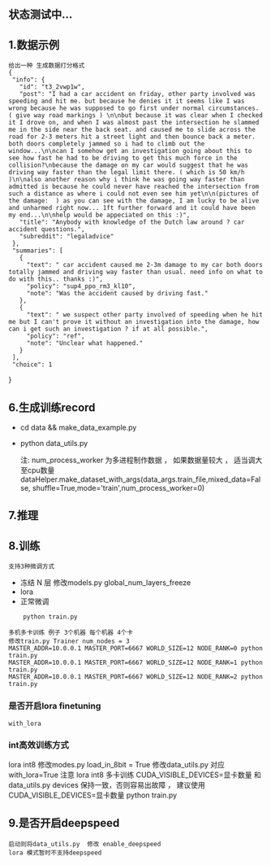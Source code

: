 ## 状态测试中...


## 1.数据示例
    给出一种 生成数据打分格式
    {
     "info": {
       "id": "t3_2vwp1w",
       "post": "I had a car accident on friday, other party involved was speeding and hit me. but because he denies it it seems like I was wrong because he was supposed to go first under normal circumstances. ( give way road markings ) \n\nbut because it was clear when I checked it I drove on, and when I was almost past the intersection he slammed me in the side near the back seat. and caused me to slide across the road for 2-3 meters hit a street light and then bounce back a meter. both doors completely jammed so i had to climb out the window...\n\ncan I somehow get an investigation going about this to see how fast he had to be driving to get this much force in the collision?\nbecause the damage on my car would suggest that he was driving way faster than the legal limit there. ( which is 50 km/h )\n\nalso another reason why i think he was going way faster than admitted is because he could never have reached the intersection from such a distance as where i could not even see him yet\n\n(pictures of the damage:  ) as you can see with the damage, I am lucky to be alive and unharmed right now... 1ft further forward and it could have been my end...\n\nhelp would be appeciated on this :)",
       "title": "Anybody with knowledge of the Dutch law around ? car accident questions.",
       "subreddit": "legaladvice"
     },
     "summaries": [
       {
         "text": " car accident caused me 2-3m damage to my car both doors totally jammed and driving way faster than usual. need info on what to do with this.. thanks :)",
         "policy": "sup4_ppo_rm3_kl10",
         "note": "Was the accident caused by driving fast."
       },
       {
         "text": " we suspect other party involved of speeding when he hit me but I can't prove it without an investigation into the damage, how can i get such an investigation ? if at all possible.",
         "policy": "ref",
         "note": "Unclear what happened."
       }
     ],
     "choice": 1
   }




## 6.生成训练record
   
- cd data && make_data_example.py 
- python data_utils.py
    
    注:
    num_process_worker 为多进程制作数据 ， 如果数据量较大 ， 适当调大至cpu数量
    dataHelper.make_dataset_with_args(data_args.train_file,mixed_data=False, shuffle=True,mode='train',num_process_worker=0)


## 7.推理



## 8.训练
    支持3种微调方式 
- 冻结 N 层 修改models.py global_num_layers_freeze
- lora
- 正常微调
```text
    python train.py
```

```text
多机多卡训练 例子 3个机器 每个机器 4个卡
修改train.py Trainer num_nodes = 3
MASTER_ADDR=10.0.0.1 MASTER_PORT=6667 WORLD_SIZE=12 NODE_RANK=0 python train.py 
MASTER_ADDR=10.0.0.1 MASTER_PORT=6667 WORLD_SIZE=12 NODE_RANK=1 python train.py 
MASTER_ADDR=10.0.0.1 MASTER_PORT=6667 WORLD_SIZE=12 NODE_RANK=2 python train.py 
```


### 是否开启lora finetuning
    with_lora


### int高效训练方式
   lora int8     修改modes.py load_in_8bit = True 修改data_utils.py 对应with_lora=True 
   注意 lora int8 多卡训练  CUDA_VISIBLE_DEVICES=显卡数量 和 data_utils.py devices 保持一致，否则容易出故障 ， 建议使用 CUDA_VISIBLE_DEVICES=显卡数量 python train.py

## 9.是否开启deepspeed
    启动则将data_utils.py  修改 enable_deepspeed 
    lora 模式暂时不支持deepspeed
